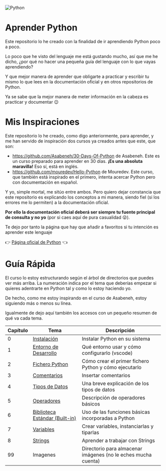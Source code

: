 ![Python](https://www.python.org/static/img/python-logo.png)

# Aprender Python

Este repositorio lo he creado con la finalidad de ir aprendiendo Python poco a poco.

Lo poco que he visto del lenguaje me está gustando mucho, así que me he dicho, ¿por qué no hacer una pequeña guía del lenguaje con lo que vayas aprendiendo?

Y que mejor manera de aprender que obligarte a practicar y escribir tu mismo lo que lees en la documentación oficial y en otros repositorios de Python.

Ya se sabe que la mejor manera de meter información en la cabeza es practicar y documentar 😉

# Mis Inspiraciones

Este repositorio lo he creado, como digo anteriormente, para aprender, y me han servido de inspiración dos cursos ya creados antes que este, que son:

* https://github.com/Asabeneh/30-Days-Of-Python de Asabeneh. Este es un curso preparado para aprender en 30 días. **¡Es una absoluta maravilla!** Eso sí, está en inglés.
* https://github.com/mouredev/Hello-Python de Mouredev. Este curso, que también está inspirado en el primero, intenta acercar Python pero con documentación en español.

Y yo, simple mortal, me sitúo entre ambos. Pero quiero dejar constancia que este repositorio es explicando los conceptos a mi manera, siendo fiel (si los errores me lo permiten) a la documentación oficial.

**Por ello la documentación oficial deberá ser siempre tu fuente principal de consulta y no yo** (por si caes aquí de pura casualidad 😜).

Te dejo por tanto la página que hay que añadir a favoritos si tu intención es aprender este lenguaje

👉 [Página oficial de Python] 👈

[Página oficial de Python]: https://docs.python.org/es/3/tutorial/index.html

# Guía Rápida

El curso lo estoy estructurando según el árbol de directorios que puedes ver más arriba. La numeración indica por el tema que deberías empezar si quieres adentrarte en Python tal y como lo estoy haciendo yo.

De hecho, como me estoy inspirando en el curso de Asabeneh, estoy siguiendo más o menos su línea.

Igualmente de dejo aquí también los accesos con un pequeño resumen de qué va cada tema.

| Capítulo | Tema                  | Descripción                                                   |
|----------|-----------------------|---------------------------------------------------------------|
| 0        | [Instalación](/0%20-%20Instalaci%C3%B3n/readme.md)           | Instalar Python en su sistema                                 |
| 1        | [Entorno de Desarrollo](/1%20-%20Entorno%20de%20desarrollo/readme.md) | Qué entorno usar y cómo configurarlo (vscode)                 |
| 2        | [Fichero Python](/2%20-%20Fichero%20Python/readme.md)        | Cómo crear el primer fichero Python y cómo ejecutarlo         |
| 3        | [Comentarios](/3%20-%20Comentarios/readme.md)           | Insertar comentarios                                          |
| 4        | [Tipos de Datos](/4%20-%20Tipos%20de%20datos/readme.md)        | Una breve explicación de los tipos de datos                   |
| 5        | [Operadores](/5%20-%20Operadores/readme.md)                    | Descripción de operadores básicos |
| 6        | [Biblioteca Estándar (Built-in)](/6%20-%20Biblioteca%20Est%C3%A1ndar/readme.md)                    | Uso de las funciones básicas incorporadas a Python |
| 7        | [Variables](/7%20-%20Variables/readme.md)           | Crear variables, instanciarlas y tiparlas                                         |
| 8        | [Strings](/8%20-%20Strings/readme.md)           | Aprender a trabajar con Strings                                         |
| 99       | Imagenes              | Directorio para almacenar imágenes (no le eches mucha cuenta) |